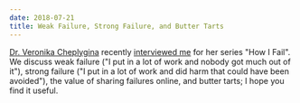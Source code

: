 ```yaml
---
date: 2018-07-21
title: Weak Failure, Strong Failure, and Butter Tarts
---
```


[Dr. Veronika Cheplygina](https://veronikach.com/) recently
[interviewed me](https://veronikach.com/how-i-fail/how-i-fail-greg-wilson-phd93-computer-science/)
for her series "How I Fail".
We discuss weak failure ("I put in a lot of work and nobody got much out of it"),
strong failure ("I put in a lot of work and did harm that could have been avoided"),
the value of sharing failures online,
and butter tarts;
I hope you find it useful.
